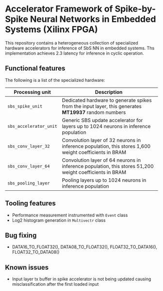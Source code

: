 #  Accelerator Framework of Spike-by-Spike Neural Networks in Embedded Systems (Xilinx FPGA)
This repository contains a heterogeneous collection of specialized hardware accelerators for inference of SbS NN in embedded systems. Ths implementation achieves 2.3 latency for inference in cyclic operation.

## Functional features
The following is a list of the specialized hardware:

| Processing unit | Description |
| --- | --- |
| `sbs_spike_unit` | Dedicated hardware to generate spikes from the input layer, this generates **MT19937** random numbers |
| `sbs_accelerator_unit` | Generic SBS update accelerator for layers up to 1024 neurons in inference population |
| `sbs_conv_layer_32` | Convolution layer of 32 neurons in inference population, this stores 1,600 weight coefficients in BRAM |
| `sbs_conv_layer_64` | Convolution layer of 64 neurons in inference population, this stores 51,200 weight coefficients in BRAM |
| `sbs_pooling_layer` | Pooling layers up to 1024 neurons in inference population |

## Tooling features
* Performance measurement instrumented with `Event` class
* Log2 histogram generation in `Multivectr` class

## Bug fixing
* DATA16_TO_FLOAT32(), DATA08_TO_FLOAT32(), FLOAT32_TO_DATA16(), FLOAT32_TO_DATA08()

## Known issues
* Input layer tx buffer in spike accelerator is not being updated causing misclassification after the first loaded input
